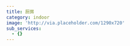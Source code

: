 ```yaml
---
title: 厨房
category: indoor
image: 'http://via.placeholder.com/1290x720'
sub_services:
  - {}
---
```

